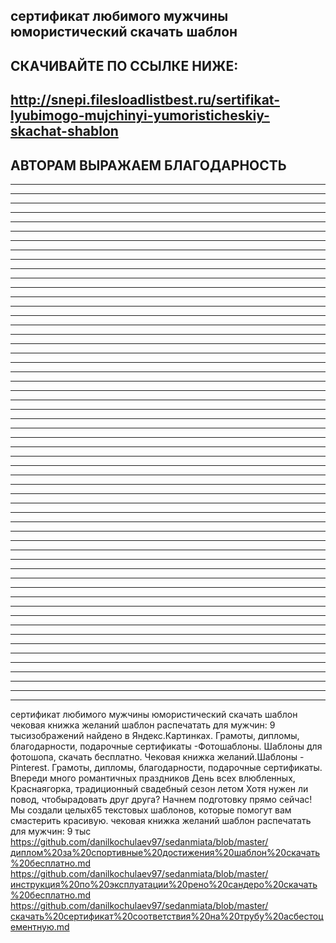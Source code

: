 сертификат любимого мужчины юмористический скачать шаблон
--------------------------------------------------
СКАЧИВАЙТЕ ПО ССЫЛКЕ НИЖЕ:
--------------------------------------------------
http://snepi.filesloadlistbest.ru/sertifikat-lyubimogo-mujchinyi-yumoristicheskiy-skachat-shablon
--------------------------------------------------
АВТОРАМ ВЫРАЖАЕМ БЛАГОДАРНОСТЬ
--------------------------------------------------
--------------------------------------------------
--------------------------------------------------
--------------------------------------------------
--------------------------------------------------
--------------------------------------------------
--------------------------------------------------
--------------------------------------------------
--------------------------------------------------
--------------------------------------------------
--------------------------------------------------
--------------------------------------------------
--------------------------------------------------
--------------------------------------------------
--------------------------------------------------
--------------------------------------------------
--------------------------------------------------
--------------------------------------------------
--------------------------------------------------
--------------------------------------------------
--------------------------------------------------
--------------------------------------------------
--------------------------------------------------
--------------------------------------------------
--------------------------------------------------
--------------------------------------------------
--------------------------------------------------
--------------------------------------------------
--------------------------------------------------
--------------------------------------------------
--------------------------------------------------
--------------------------------------------------
--------------------------------------------------
--------------------------------------------------
--------------------------------------------------
--------------------------------------------------
--------------------------------------------------
--------------------------------------------------
--------------------------------------------------
--------------------------------------------------
--------------------------------------------------
--------------------------------------------------
--------------------------------------------------
--------------------------------------------------
--------------------------------------------------
--------------------------------------------------
--------------------------------------------------
--------------------------------------------------
--------------------------------------------------
--------------------------------------------------
--------------------------------------------------
--------------------------------------------------
--------------------------------------------------
--------------------------------------------------
--------------------------------------------------
--------------------------------------------------
--------------------------------------------------
сертификат любимого мужчины юмористический скачать шаблон чековая книжка желаний шаблон распечатать для мужчин: 9 тысизображений найдено в Яндекс.Картинках. Грамоты, дипломы, благодарности, подарочные сертификаты -Фотошаблоны. Шаблоны для фотошопа, скачать бесплатно. Чековая книжка желаний.Шаблоны - Pinterest. Грамоты, дипломы, благодарности, подарочные сертификаты. Впереди много романтичных праздников  День всех влюбленных, Краснаягорка, традиционный свадебный сезон летом Хотя нужен ли повод, чтобырадовать друг друга? Начнем подготовку прямо сейчас! Мы создали целых65 текстовых шаблонов, которые помогут вам смастерить красивую. чековая книжка желаний шаблон распечатать для мужчин: 9 тыс
https://github.com/danilkochulaev97/sedanmiata/blob/master/диплом%20за%20спортивные%20достижения%20шаблон%20скачать%20бесплатно.md
https://github.com/danilkochulaev97/sedanmiata/blob/master/инструкция%20по%20эксплуатации%20рено%20сандеро%20скачать%20бесплатно.md
https://github.com/danilkochulaev97/sedanmiata/blob/master/скачать%20сертификат%20соответствия%20на%20трубу%20асбестоцементную.md